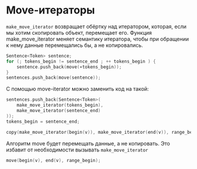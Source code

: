 # Move-итераторы
`make_move_iterator` возвращает обёртку над итератором, которая, если мы хотим скопировать объект, перемещает его. Функция make_move_iterator меняет семантику итератора, чтобы при обращении к нему данные перемещались бы, а не копировались.

```cpp
Sentence<Token> sentence; 
for (; tokens_begin != sentence_end ; ++ tokens_begin ) { 
	sentence.push_back(move(∗tokens_begin)); 
} 
sentences.push_back(move(sentence));
```
С помощью move-iterator можно заменить код на такой:

```cpp
sentences.push_back(Sentence<Token>(
	make_move_iterator(tokens_begin),
	make_move_iterator(sentence_end)
));
tokens_begin = sentence_end;
```

```cpp
copy(make_move_iterator(begin(v)), make_move_iterator(end(v)), range_begin);
```

Алгоритм move будет перемещать данные, а не копировать. Это избавит от необходимости вызывать `make_move_iterator`

```cpp
move(begin(v), end(v), range_begin);
```